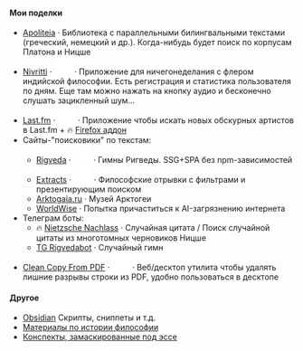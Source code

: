#### Мои поделки
- [Apoliteia](https://apoliteia.ru) · Библиотека с параллельными билингвальными текстами (греческий, немецкий и др.). Когда-нибудь будет поиск по корпусам Платона и Ницше
- [Nivritti](https://nivritti.vercel.app/) · [![GitHub Logo](https://github.com/siebentod/siebentod/blob/main/assets/github.svg)](https://github.com/siebentod/nivritti) · Приложение для ничегонеделания с флером индийской философии. Есть регистрация и статистика пользователя по дням. Еще там можно нажать на кнопку аудио и бесконечно слушать зацикленный шум...
- [Last.fm](https://lastfm-obscure-artists.vercel.app/) · [![GitHub Logo](https://github.com/siebentod/siebentod/blob/main/assets/github.svg)](https://github.com/siebentod/lastfm-obscure-artists) · Приложение чтобы искать новых обскурных артистов в Last.fm + 🔥 [Firefox аддон](https://addons.mozilla.org/en-US/firefox/addon/last-fm-get-obscure-artists/)
- Сайты-"поисковики" по текстам:
  - [Rigveda](https://rigveda-hymns.vercel.app/) · [![GitHub Logo](https://github.com/siebentod/siebentod/blob/main/assets/github.svg)](https://github.com/siebentod/rigveda-purejs) · Гимны Ригведы. SSG+SPA без npm-зависимостей
  - [Extracts](https://philosophy-extracts.vercel.app/) · [![GitHub Logo](https://github.com/siebentod/siebentod/blob/main/assets/github.svg)](https://github.com/siebentod/philosophy-extracts) · Философские отрывки с фильтрами и презентирующим поиском
  - [Arktogaia.ru](https://arktogaia.ru) · Музей Арктогеи
  - [WorldWise](https://worldwise.ru/) · Попытка причаститься к AI-загрязнению интернета
- Телеграм боты:
  - 🔥 [Nietzsche Nachlass](https://t.me/nietzschenachlass_bot) · Случайная цитата / Поиск случайной цитаты из многотомных черновиков Ницше
  - [TG Rigvedabot](https://t.me/rigvedabot_bot) · Случайный гимн
- [Clean Copy From PDF](https://github.com/siebentod/clean-copy-from-pdf/releases) · [![GitHub Logo](https://github.com/siebentod/siebentod/blob/main/assets/github.svg)](https://github.com/siebentod/clean-copy-from-pdf) · Веб/десктоп утилита чтобы удалять лишние разрывы строки из PDF, удобно пользоваться в десктопе

#### Другое
- [Obsidian](https://github.com/siebentod/obsidian-snippets) Скрипты, сниппеты и т.д.
- [Материалы по истории философии](https://github.com/siebentod/history-of-philosophy)
- [Конспекты, замаскированные под эссе](https://dzen.ru/phil)
